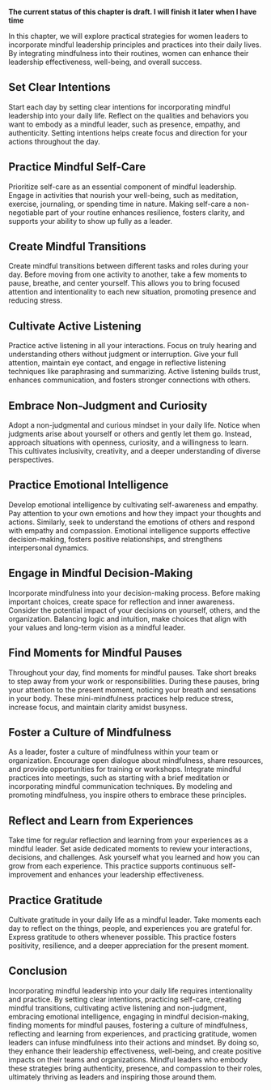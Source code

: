 **The current status of this chapter is draft. I will finish it later when I have time**

In this chapter, we will explore practical strategies for women leaders to incorporate mindful leadership principles and practices into their daily lives. By integrating mindfulness into their routines, women can enhance their leadership effectiveness, well-being, and overall success.

Set Clear Intentions
--------------------

Start each day by setting clear intentions for incorporating mindful leadership into your daily life. Reflect on the qualities and behaviors you want to embody as a mindful leader, such as presence, empathy, and authenticity. Setting intentions helps create focus and direction for your actions throughout the day.

Practice Mindful Self-Care
--------------------------

Prioritize self-care as an essential component of mindful leadership. Engage in activities that nourish your well-being, such as meditation, exercise, journaling, or spending time in nature. Making self-care a non-negotiable part of your routine enhances resilience, fosters clarity, and supports your ability to show up fully as a leader.

Create Mindful Transitions
--------------------------

Create mindful transitions between different tasks and roles during your day. Before moving from one activity to another, take a few moments to pause, breathe, and center yourself. This allows you to bring focused attention and intentionality to each new situation, promoting presence and reducing stress.

Cultivate Active Listening
--------------------------

Practice active listening in all your interactions. Focus on truly hearing and understanding others without judgment or interruption. Give your full attention, maintain eye contact, and engage in reflective listening techniques like paraphrasing and summarizing. Active listening builds trust, enhances communication, and fosters stronger connections with others.

Embrace Non-Judgment and Curiosity
----------------------------------

Adopt a non-judgmental and curious mindset in your daily life. Notice when judgments arise about yourself or others and gently let them go. Instead, approach situations with openness, curiosity, and a willingness to learn. This cultivates inclusivity, creativity, and a deeper understanding of diverse perspectives.

Practice Emotional Intelligence
-------------------------------

Develop emotional intelligence by cultivating self-awareness and empathy. Pay attention to your own emotions and how they impact your thoughts and actions. Similarly, seek to understand the emotions of others and respond with empathy and compassion. Emotional intelligence supports effective decision-making, fosters positive relationships, and strengthens interpersonal dynamics.

Engage in Mindful Decision-Making
---------------------------------

Incorporate mindfulness into your decision-making process. Before making important choices, create space for reflection and inner awareness. Consider the potential impact of your decisions on yourself, others, and the organization. Balancing logic and intuition, make choices that align with your values and long-term vision as a mindful leader.

Find Moments for Mindful Pauses
-------------------------------

Throughout your day, find moments for mindful pauses. Take short breaks to step away from your work or responsibilities. During these pauses, bring your attention to the present moment, noticing your breath and sensations in your body. These mini-mindfulness practices help reduce stress, increase focus, and maintain clarity amidst busyness.

Foster a Culture of Mindfulness
-------------------------------

As a leader, foster a culture of mindfulness within your team or organization. Encourage open dialogue about mindfulness, share resources, and provide opportunities for training or workshops. Integrate mindful practices into meetings, such as starting with a brief meditation or incorporating mindful communication techniques. By modeling and promoting mindfulness, you inspire others to embrace these principles.

Reflect and Learn from Experiences
----------------------------------

Take time for regular reflection and learning from your experiences as a mindful leader. Set aside dedicated moments to review your interactions, decisions, and challenges. Ask yourself what you learned and how you can grow from each experience. This practice supports continuous self-improvement and enhances your leadership effectiveness.

Practice Gratitude
------------------

Cultivate gratitude in your daily life as a mindful leader. Take moments each day to reflect on the things, people, and experiences you are grateful for. Express gratitude to others whenever possible. This practice fosters positivity, resilience, and a deeper appreciation for the present moment.

Conclusion
----------

Incorporating mindful leadership into your daily life requires intentionality and practice. By setting clear intentions, practicing self-care, creating mindful transitions, cultivating active listening and non-judgment, embracing emotional intelligence, engaging in mindful decision-making, finding moments for mindful pauses, fostering a culture of mindfulness, reflecting and learning from experiences, and practicing gratitude, women leaders can infuse mindfulness into their actions and mindset. By doing so, they enhance their leadership effectiveness, well-being, and create positive impacts on their teams and organizations. Mindful leaders who embody these strategies bring authenticity, presence, and compassion to their roles, ultimately thriving as leaders and inspiring those around them.
